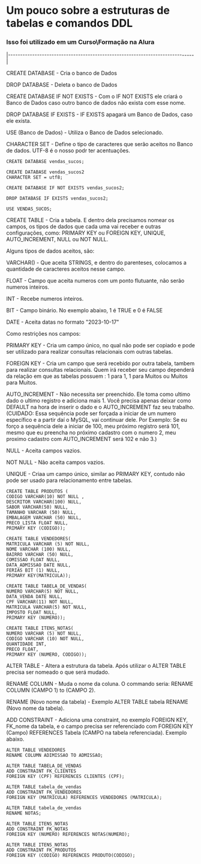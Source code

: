# Um pouco sobre a estruturas de tabelas e comandos DDL
### Isso foi utilizado em um Curso\Formação na Alura

|-----------------------------------------------------------------------------|


CREATE DATABASE - Cria o banco de Dados

DROP DATABASE - Deleta o banco de Dados

CREATE DATABASE IF NOT EXISTS - Com o IF NOT EXISTS ele criará o Banco de Dados caso 
outro banco de dados não exista com esse nome.

DROP DATABASE IF EXISTS - IF EXISTS apagará um Banco de Dados, caso ele exista.

USE (Banco de Dados) - Utiliza o Banco de Dados selecionado.

CHARACTER SET - Define o tipo de caracteres que serão aceitos no Banco de dados. UTF-8 é o nosso podr ter acentuações.


```
CREATE DATABASE vendas_sucos;

CREATE DATABASE vendas_sucos2
CHARACTER SET = utf8;

CREATE DATABASE IF NOT EXISTS vendas_sucos2;

DROP DATABASE IF EXISTS vendas_sucos2;

USE VENDAS_SUCOS;

```

CREATE TABLE - Cria a tabela. E dentro dela precisamos nomear os campos, os tipos de dados que cada uma vai receber e outras configurações, como: PRIMARY KEY ou FOREIGN KEY, UNIQUE, AUTO_INCREMENT, NULL ou NOT NULL.

Alguns tipos de dados aceitos, são: 

VARCHAR() - Que aceita STRINGS, e dentro do parenteses, colocamos a quantidade de caracteres aceitos nesse campo.

FLOAT - Campo que aceita numeros com um ponto flutuante, não serão numeros inteiros.

INT  - Recebe numeros inteiros.

BIT - Campo binário. No exemplo abaixo, 1 é TRUE e 0 é FALSE

DATE - Aceita datas no formato "2023-10-17"

Como restrições nos campos:

PRIMARY KEY - Cria um campo único, no qual não pode ser copiado e pode ser utilizado para realizar consultas relacionais com outras tabelas.

FOREIGN KEY - Cria um campo que será recebido por outra tabela, tambem para realizar consultas relacionais. Quem irá receber seu campo dependerá da relação em que as tabelas possuem : 1 para 1, 1 para Muitos ou Muitos para Muitos.

AUTO_INCREMENT - Não necessita ser preenchido. Ele toma como ultimo dado o ultimo registro e adiciona mais 1. Você precisa apenas deixar como DEFAULT na hora de inserir o dado e o AUTO_INCREMENT faz seu trabalho. (CUIDADO: Essa sequência pode ser forçada a iniciar de um numero específico e a partir daí o MySQL, vai continuar dele. Por Exemplo: Se eu forço a sequência dele a iniciar de 100, meu próximo registro será 101, mesmo que eu preencha no próximo cadastro com o numero 2, meu proximo cadastro com AUTO_INCREMENT será 102 e não 3.)

NULL - Aceita campos vazios.

NOT NULL - Não aceita campos vazios.

UNIQUE - Criaa um campo único, similar ao PRIMARY KEY, contudo não pode ser usado para relacionamento entre tabelas.

```
CREATE TABLE PRODUTOS (
CODIGO VARCHAR(10) NOT NULL ,
DESCRITOR VARCHAR(100) NULL,
SABOR VARCHAR(50) NULL,
TAMANHO VARCHAR (50) NULL,
EMBALAGEM VARCHAR (50) NULL,
PRECO_LISTA FLOAT NULL,
PRIMARY KEY (CODIGO));

CREATE TABLE VENDEDORES(
MATRICULA VARCHAR (5) NOT NULL,
NOME VARCHAR (100) NULL,
BAIRRO VARCHAR (50) NULL,
COMISSAO FLOAT NULL,
DATA_ADMISSAO DATE NULL,
FERIAS BIT (1) NULL,
PRIMARY KEY(MATRICULA));

CREATE TABLE TABELA_DE_VENDAS(
NUMERO VARCHAR(5) NOT NULL,
DATA_VENDA DATE NULL,
CPF VARCHAR(11) NOT NULL,
MATRICULA VARCHAR(5) NOT NULL,
IMPOSTO FLOAT NULL,
PRIMARY KEY (NUMERO));

CREATE TABLE ITENS_NOTAS(
NUMERO VARCHAR (5) NOT NULL,
CODIGO VARCHAR (10) NOT NULL,
QUANTIDADE INT,
PRECO FLOAT,
PRIMARY KEY (NUMERO, CODIGO));

```
ALTER TABLE - Altera a estrutura da tabela. Após utilizar o ALTER TABLE precisa ser nomeado o que será mudado.

RENAME COLUMN - Muda o nome da coluna. O commando seria: RENAME COLUMN (CAMPO 1) to (CAMPO 2).

RENAME (Novo nome da tabela) - Exemplo ALTER TABLE tabela RENAME (Novo nome da tabela).

ADD CONSTRAINT - Adiciona uma constraint, no exemplo FOREIGN KEY, FK_nome da tabela, e o campo precisa ser referenciado com FOREIGN KEY (Campo) REFERENCES Tabela (CAMPO na tabela referenciada). Exemplo abaixo.

```
ALTER TABLE VENDEDORES
RENAME COLUMN ADIMISSAO TO ADMISSAO;

ALTER TABLE TABELA_DE_VENDAS
ADD CONSTRAINT FK_CLIENTES
FOREIGN KEY (CPF) REFERENCES CLIENTES (CPF);

ALTER TABLE tabela_de_vendas
ADD CONSTRAINT FK_VENDEDORES
FOREIGN KEY (MATRICULA) REFERENCES VENDEDORES (MATRICULA);

ALTER TABLE tabela_de_vendas
RENAME NOTAS; 

ALTER TABLE ITENS_NOTAS
ADD CONSTRAINT FK_NOTAS
FOREIGN KEY (NUMERO) REFERENCES NOTAS(NUMERO);

ALTER TABLE ITENS_NOTAS
ADD CONSTRAINT FK_PRODUTOS
FOREIGN KEY (CODIGO) REFERENCES PRODUTO(CODIGO);

```
